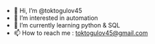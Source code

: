 - 👋 Hi, I’m @toktogulov45
- 👀 I’m interested in automation
- 🌱 I’m currently learning python & SQL
- 📫 How to reach me : toktogulov45@gmail.com

<!---
toktogulov45/toktogulov45 is a ✨ special ✨ repository because its `README.md` (this file) appears on your GitHub profile.
You can click the Preview link to take a look at your changes.
--->
